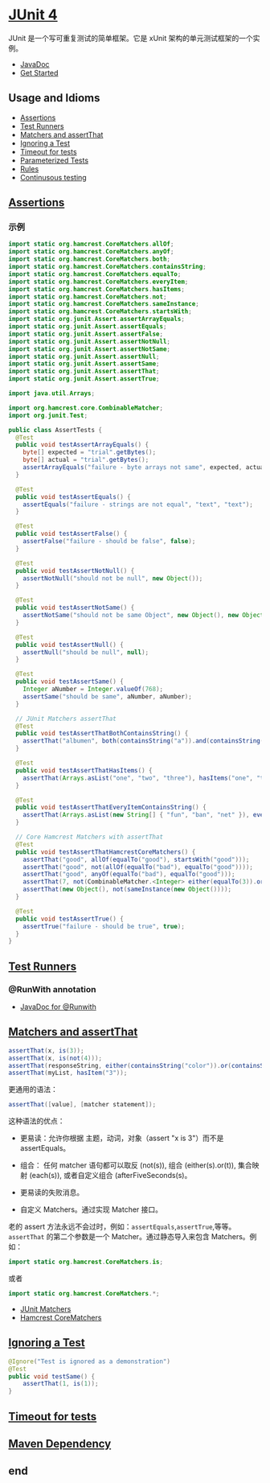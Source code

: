 # [JUnit 4][0]

JUnit 是一个写可重复测试的简单框架。它是 xUnit 架构的单元测试框架的一个实例。

* [JavaDoc][2]
* [Get Started][1]

## Usage and Idioms

* [Assertions][3]
* [Test Runners][4]
* [Matchers and assertThat][6]
* [Ignoring a Test][9]
* [Timeout for tests][10]
* [Parameterized Tests][11]
* [Rules][12]
* [Continusous testing][14]

## [Assertions][3]

### 示例

```Java
import static org.hamcrest.CoreMatchers.allOf;
import static org.hamcrest.CoreMatchers.anyOf;
import static org.hamcrest.CoreMatchers.both;
import static org.hamcrest.CoreMatchers.containsString;
import static org.hamcrest.CoreMatchers.equalTo;
import static org.hamcrest.CoreMatchers.everyItem;
import static org.hamcrest.CoreMatchers.hasItems;
import static org.hamcrest.CoreMatchers.not;
import static org.hamcrest.CoreMatchers.sameInstance;
import static org.hamcrest.CoreMatchers.startsWith;
import static org.junit.Assert.assertArrayEquals;
import static org.junit.Assert.assertEquals;
import static org.junit.Assert.assertFalse;
import static org.junit.Assert.assertNotNull;
import static org.junit.Assert.assertNotSame;
import static org.junit.Assert.assertNull;
import static org.junit.Assert.assertSame;
import static org.junit.Assert.assertThat;
import static org.junit.Assert.assertTrue;

import java.util.Arrays;

import org.hamcrest.core.CombinableMatcher;
import org.junit.Test;

public class AssertTests {
  @Test
  public void testAssertArrayEquals() {
    byte[] expected = "trial".getBytes();
    byte[] actual = "trial".getBytes();
    assertArrayEquals("failure - byte arrays not same", expected, actual);
  }

  @Test
  public void testAssertEquals() {
    assertEquals("failure - strings are not equal", "text", "text");
  }

  @Test
  public void testAssertFalse() {
    assertFalse("failure - should be false", false);
  }

  @Test
  public void testAssertNotNull() {
    assertNotNull("should not be null", new Object());
  }

  @Test
  public void testAssertNotSame() {
    assertNotSame("should not be same Object", new Object(), new Object());
  }

  @Test
  public void testAssertNull() {
    assertNull("should be null", null);
  }

  @Test
  public void testAssertSame() {
    Integer aNumber = Integer.valueOf(768);
    assertSame("should be same", aNumber, aNumber);
  }

  // JUnit Matchers assertThat
  @Test
  public void testAssertThatBothContainsString() {
    assertThat("albumen", both(containsString("a")).and(containsString("b")));
  }

  @Test
  public void testAssertThatHasItems() {
    assertThat(Arrays.asList("one", "two", "three"), hasItems("one", "three"));
  }

  @Test
  public void testAssertThatEveryItemContainsString() {
    assertThat(Arrays.asList(new String[] { "fun", "ban", "net" }), everyItem(containsString("n")));
  }

  // Core Hamcrest Matchers with assertThat
  @Test
  public void testAssertThatHamcrestCoreMatchers() {
    assertThat("good", allOf(equalTo("good"), startsWith("good")));
    assertThat("good", not(allOf(equalTo("bad"), equalTo("good"))));
    assertThat("good", anyOf(equalTo("bad"), equalTo("good")));
    assertThat(7, not(CombinableMatcher.<Integer> either(equalTo(3)).or(equalTo(4))));
    assertThat(new Object(), not(sameInstance(new Object())));
  }

  @Test
  public void testAssertTrue() {
    assertTrue("failure - should be true", true);
  }
}
```

## [Test Runners][4]

### @RunWith annotation

* [JavaDoc for @Runwith][5]

## [Matchers and assertThat][6]

```Java
assertThat(x, is(3));
assertThat(x, is(not(4)));
assertThat(responseString, either(containsString("color")).or(containsString("colour")));
assertThat(myList, hasItem("3"));
```

更通用的语法：

```Java
assertThat([value], [matcher statement]);
```

这种语法的优点：

* 更易读：允许你根据 主题，动词，对象（assert "x is 3"）而不是 assertEquals。
* 组合： 任何 matcher 语句都可以取反 (not(s)), 组合 (either(s).or(t)), 集合映射 (each(s)), 或者自定义组合 (afterFiveSeconds(s)。

* 更易读的失败消息。
* 自定义 Matchers。通过实现 Matcher 接口。

老的 assert 方法永远不会过时，例如：`assertEquals`,`assertTrue`,等等。
`assertThat` 的第二个参数是一个 Matcher。通过静态导入来包含 Matchers。例如：

```Java
import static org.hamcrest.CoreMatchers.is;
```

或者

```Java
import static org.hamcrest.CoreMatchers.*;
```

* [JUnit Matchers][7]
* [Hamcrest CoreMatchers][8]

## [Ignoring a Test][9]

```Java
@Ignore("Test is ignored as a demonstration")
@Test
public void testSame() {
    assertThat(1, is(1));
}
```

## [Timeout for tests][10]

## [Maven Dependency][13]

## end

[0]: https://junit.org/junit4/
[1]: https://github.com/junit-team/junit4/wiki/Getting-started
[2]: https://junit.org/junit4/javadoc/latest/index.html
[3]: https://github.com/junit-team/junit4/wiki/Assertions
[4]: https://github.com/junit-team/junit4/wiki/Test-runners
[5]: http://junit.org/javadoc/latest/org/junit/runner/RunWith.html
[6]: https://github.com/junit-team/junit4/wiki/Matchers-and-assertthat
[7]: http://junit.org/junit4/javadoc/latest/org/junit/matchers/JUnitMatchers.html
[8]: http://junit.org/junit4/javadoc/latest/org/hamcrest/CoreMatchers.html
[9]: https://github.com/junit-team/junit4/wiki/Ignoring-tests
[10]: https://github.com/junit-team/junit4/wiki/Timeout-for-tests
[11]: https://junit.org/junit4/
[12]: https://github.com/junit-team/junit4/wiki/Rules
[13]: https://github.com/junit-team/junit4/wiki/Use-with-Maven
[14]: https://github.com/junit-team/junit4/wiki/Continuous-testing
